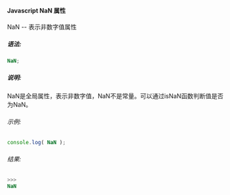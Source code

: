#### Javascript NaN 属性

  NaN -- 表示非数字值属性

##### 语法:

  ```javascript
  NaN;
  ```

##### 说明:

  NaN是全局属性，表示非数字值，NaN不是常量。可以通过isNaN函数判断值是否为NaN。

###### 示例:

  ```javascript
  console.log( NaN );
  ```

###### 结果:

  ```javascript
  >>>
  NaN
  ```
